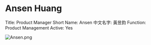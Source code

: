 # Ansen Huang

Title: Product Manager
Short Name: Ansen
中文名字: 黃昱鈞
Function: Product Management
Active: Yes

![Ansen.png](Ansen%20Huang%20341d030ba96140838c12b103b0701eaa/Ansen.png)
